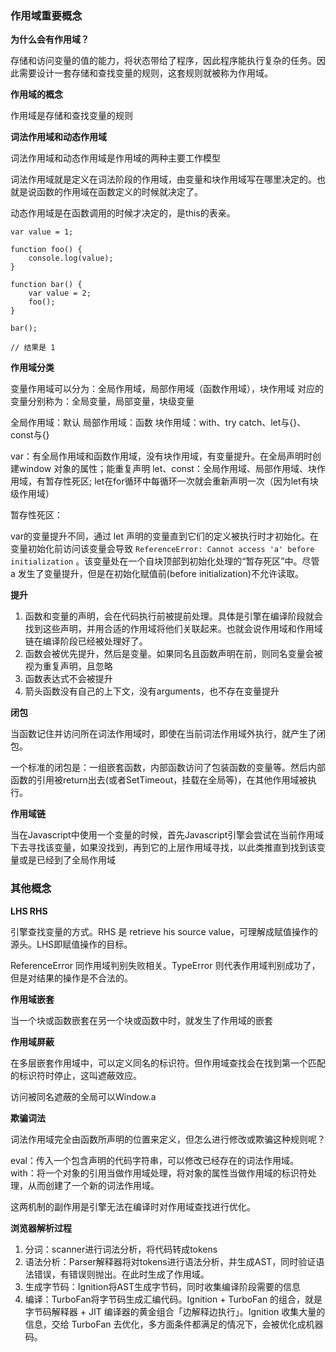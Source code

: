 
### 作用域重要概念

**为什么会有作用域？**

存储和访问变量的值的能力，将状态带给了程序，因此程序能执行复杂的任务。因此需要设计一套存储和查找变量的规则，这套规则就被称为作用域。

**作用域的概念**

作用域是存储和查找变量的规则


**词法作用域和动态作用域**

词法作用域和动态作用域是作用域的两种主要工作模型

词法作用域就是定义在词法阶段的作用域，由变量和块作用域写在哪里决定的。也就是说函数的作用域在函数定义的时候就决定了。

动态作用域是在函数调用的时候才决定的，是this的表亲。

```
var value = 1;

function foo() {
    console.log(value);
}

function bar() {
    var value = 2;
    foo();
}

bar();

// 结果是 1
```

**作用域分类**

变量作用域可以分为：全局作用域，局部作用域（函数作用域），块作用域
对应的变量分别称为：全局变量，局部变量，块级变量

全局作用域：默认
局部作用域：函数
块作用域：with、try catch、let与{}、const与{} 

var：有全局作用域和函数作用域，没有块作用域，有变量提升。在全局声明时创建window 对象的属性；能重复声明
let、const：全局作用域、局部作用域、块作用域，有暂存性死区; let在for循环中每循环一次就会重新声明一次（因为let有块级作用域）

暂存性死区：

var的变量提升不同，通过 let 声明的变量直到它们的定义被执行时才初始化。在变量初始化前访问该变量会导致 `ReferenceError: Cannot access 'a' before initialization` 。该变量处在一个自块顶部到初始化处理的“暂存死区”中。尽管 a 发生了变量提升，但是在初始化赋值前(before initialization)不允许读取。

**提升**

1. 函数和变量的声明，会在代码执行前被提前处理。具体是引擎在编译阶段就会找到这些声明，并用合适的作用域将他们关联起来。也就会说作用域和作用域链在编译阶段已经被处理好了。
2. 函数会被优先提升，然后是变量。如果同名且函数声明在前，则同名变量会被视为重复声明，且忽略
3. 函数表达式不会被提升
4. 箭头函数没有自己的上下文，没有arguments，也不存在变量提升

**闭包**

当函数记住并访问所在词法作用域时，即使在当前词法作用域外执行，就产生了闭包。

一个标准的闭包是：一组嵌套函数，内部函数访问了包装函数的变量等。然后内部函数的引用被return出去(或者SetTimeout，挂载在全局等)，在其他作用域被执行。


**作用域链**

当在Javascript中使用一个变量的时候，首先Javascript引擎会尝试在当前作用域下去寻找该变量，如果没找到，再到它的上层作用域寻找，以此类推直到找到该变量或是已经到了全局作用域

### 其他概念

**LHS RHS** 

引擎查找变量的方式。RHS 是 retrieve his source value，可理解成赋值操作的源头。LHS即赋值操作的目标。

ReferenceError 同作用域判别失败相关。TypeError 则代表作用域判别成功了，但是对结果的操作是不合法的。

**作用域嵌套**

当一个块或函数嵌套在另一个块或函数中时，就发生了作用域的嵌套

**作用域屏蔽**

在多层嵌套作用域中，可以定义同名的标识符。但作用域查找会在找到第一个匹配的标识符时停止，这叫遮蔽效应。

访问被同名遮蔽的全局可以Window.a

**欺骗词法**

词法作用域完全由函数所声明的位置来定义，但怎么进行修改或欺骗这种规则呢？

eval：传入一个包含声明的代码字符串，可以修改已经存在的词法作用域。
with：将一个对象的引用当做作用域处理，将对象的属性当做作用域的标识符处理，从而创建了一个新的词法作用域。

这两机制的副作用是引擎无法在编译时对作用域查找进行优化。


**浏览器解析过程**
1. 分词：scanner进行词法分析，将代码转成tokens
2. 语法分析：Parser解释器将对tokens进行语法分析，并生成AST，同时验证语法错误，有错误则抛出。在此时生成了作用域。
3. 生成字节码：Ignition将AST生成字节码，同时收集编译阶段需要的信息
4. 编译：TurboFan将字节码生成汇编代码。Ignition + TurboFan 的组合，就是字节码解释器 + JIT 编译器的黄金组合「边解释边执行」。Ignition 收集大量的信息，交给 TurboFan 去优化，多方面条件都满足的情况下，会被优化成机器码。

